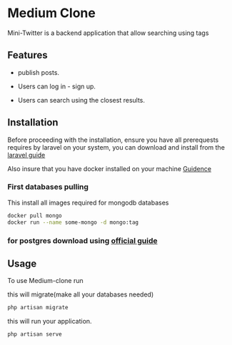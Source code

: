 # Medium Clone

Mini-Twitter is a backend application that allow searching using tags

## Features

- publish posts.

- Users can log in - sign up.

- Users can search using the closest results.

## Installation

Before proceeding with the installation, ensure you have all prerequests requires by laravel on your system, you can download and install from the [laravel guide](https://laravel.com/docs/11.x/installation)

Also insure that you have docker installed on your machine [Guidence](https://docs.docker.com/)
### First databases pulling

This install all images required for mongodb databases

```bash
docker pull mongo
docker run --name some-mongo -d mongo:tag
```

### for postgres download using [official guide](https://www.postgresql.org/download/)


## Usage

To use Medium-clone run 

this will migrate(make all your databases needed)
```bash
php artisan migrate
```
this will run your application.
```bash
php artisan serve
```

